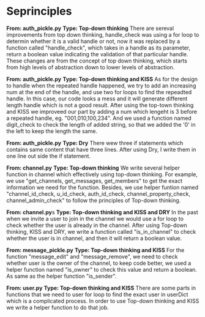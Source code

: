 Seprinciples
===========
**From: auth_pickle.py**
**Type: Top-down thinking**
    There are sereval improvements from top down thinking, handle_check was using a for loop to determin
    whether it is a valid handle or not, now it was replaced by a function called "handle_check", which takes in 
    a handle as its parameter, return a boolean value indicating the validation of that particular handle.
    These changes are from the concept of top down thinking, which starts from high levels of abstraction down to lower
    levels of abstraction.

**From: auth_pickle.py**
**Type: Top-down thinking and KISS**
    As for the design to handle when the repeated handle happened, we try to add an increasing num at the end of the handle, and use two for loops to find the repeadted handle. In this case, our code looks a mess and it will generate different length handle which is not a good result. After using the top-town thinking and KISS we improveed our part by adding a num which lengeht is 3 before a repeated handle, eg. "001,010,100,234". And we used a function named digit_check to check the length of added string, so that we added the '0' in the left to keep the length the same. 

**From: auth_pickle.py**
**Type: Dry**
   There wew three if statements which contains same content that have three lines. After using Dry, I write them in one line out side the if statement. 

**From: channel.py**
**Type: Top-down thinking**
    We write several helper function in channel which effectively using top-down thinking. For example, we use "get_channels, get_messages, get_members" to get the exact information we need for the function. Besides, we use helper funtion named "channel_id_check, u_id_check, auth_id_check, channel_property_check, channel_admin_check" to follow the principles of Top-down thinking.


**From: channel.py**s
**Type: Top-down thinking and KISS and DRY**
    In the past when we invite a user to join in the channel we would use a for loop to check whether the user is already in the channel. After using Top-down thinking, KISS and DRY, we write a function called "is_in_channel" to check whether the user is in channel, and then it will return a boolean value. 

**From: message_pickle.py**
**Type: Top-down thinking and KISS**
    For the function "message_edit" and "message_remove", we need to check whether user is the owner of the channel, to keep code better, we used a helper function named "is_owner" to check this value and return a boolean. As same as the helper function "is_sender". 

**From: user.py**
**Type: Top-down thinking and KISS**
    There are some parts in functions that we need to user for loop to find the exact user in userDict which is a complicated process. In order to use Top-down thinking and KISS we write a helper function to do that job.